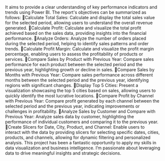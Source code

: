 It aims to provide a clear understanding of key performance indicators and trends using Power BI. The report's objectives can be summarized as follows:
📌Calculate Total Sales: Calculate and display the total sales value for the selected period, allowing users to understand the overall revenue generated.
📌Calculate Profit: Calculate and visualize the total profit achieved based on the sales data, providing insights into the financial performance.
📌Analyze Orders: Analyze the number of orders placed during the selected period, helping to identify sales patterns and order trends.
📌Calculate Profit Margin: Calculate and visualize the profit margin percentage, enabling users to assess the profitability of products or services.
📌Compare Sales by Product with Previous Year: Compare sales performance for each product between the selected period and the previous year, highlighting growth or decline in sales.
📌Compare Sales by Months with Previous Year: Compare sales performance across different months between the selected period and the previous year, identifying regions with significant changes.
📌Display Top 5 Cities: Present a visualization showcasing the top 5 cities based on sales, allowing users to quickly identify the most lucrative locations.
📌Compare Profit by Channel with Previous Year: Compare profit generated by each channel between the selected period and the previous year, indicating improvements or challenges in profitability.
📌Analyze Sales by Customer and Compare with Previous Year: Analyze sales data by customer, highlighting the performance of individual customers and comparing it to the previous year.
📌Create Slicers for Date, City, Product, and Channel: Enable users to interact with the data by providing slicers for selecting specific dates, cities, products, and channels, allowing for dynamic filtering and personalized analysis.
This project has been a fantastic opportunity to apply my skills in data visualization and business intelligence. I’m passionate about leveraging data to drive meaningful insights and strategic decisions.
